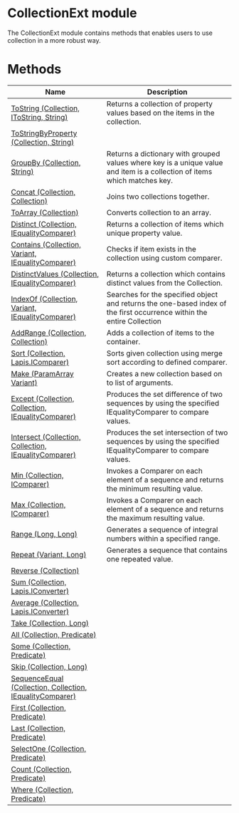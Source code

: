 # CollectionExt module

The CollectionExt module contains methods that enables users to use collection in a more robust way.

# Methods

|Name|Description|
|-|-|
|[ToString (Collection, IToString, String)](./ToString.md)|Returns a collection of property values based on the items in the collection.|
|[ToStringByProperty (Collection, String)](./ToStringByProperty.md)||
|[GroupBy (Collection, String)](./GroupBy.md)|Returns a dictionary with grouped values where key is a unique value and item is a collection of items which matches key.|
|[Concat (Collection, Collection)](./Concat.md)|Joins two collections together.|
|[ToArray (Collection)](./ToArray.md)|Converts collection to an array.|
|[Distinct (Collection, IEqualityComparer)](./Distinct.md)|Returns a collection of items which unique property value.|
|[Contains (Collection, Variant, IEqualityComparer)](./Contains.md)|Checks if item exists in the collection using custom comparer.|
|[DistinctValues (Collection, IEqualityComparer)](./DistinctValues.md)|Returns a collection which contains distinct values from the Collection.|
|[IndexOf (Collection, Variant, IEqualityComparer)](./IndexOf.md)|Searches for the specified object and returns the one-based index of the first occurrence within the entire Collection|
|[AddRange (Collection, Collection)](./AddRange.md)|Adds a collection of items to the container.|
|[Sort (Collection, Lapis.IComparer)](./Sort.md)|Sorts given collection using merge sort according to defined comparer.|
|[Make (ParamArray Variant)](./Make.md)|Creates a new collection based on to list of arguments.|
|[Except (Collection, Collection, IEqualityComparer)](./Except.md)|Produces the set difference of two sequences by using the specified IEqualityComparer to compare values.|
|[Intersect (Collection, Collection, IEqualityComparer)](./Intersect.md)|Produces the set intersection of two sequences by using the specified IEqualityComparer to compare values.|
|[Min (Collection, IComparer)](./Min.md)|Invokes a Comparer on each element of a sequence and returns the minimum resulting value.|
|[Max (Collection, IComparer)](./Max.md)|Invokes a Comparer on each element of a sequence and returns the maximum resulting value.|
|[Range (Long, Long)](./Range.md)|Generates a sequence of integral numbers within a specified range.|
|[Repeat (Variant, Long)](./Repeat.md)|Generates a sequence that contains one repeated value.|
|[Reverse (Collection)](./Reverse.md)||
|[Sum (Collection, Lapis.IConverter)](./Sum.md)||
|[Average (Collection, Lapis.IConverter)](./Average.md)||
|[Take (Collection, Long)](./Take.md)||
|[All (Collection, Predicate)](./All.md)||
|[Some (Collection, Predicate)](./Some.md)||
|[Skip (Collection, Long)](./Skip.md)||
|[SequenceEqual (Collection, Collection, IEqualityComparer)](./SequenceEqual.md)||
|[First (Collection, Predicate)](./First.md)||
|[Last (Collection, Predicate)](./Last.md)||
|[SelectOne (Collection, Predicate)](./SelectOne.md)||
|[Count (Collection, Predicate)](./Count.md)||
|[Where (Collection, Predicate)](./Where.md)||
